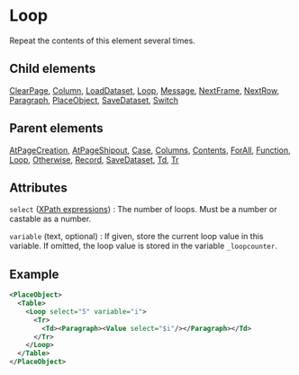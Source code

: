# Loop



Repeat the contents of this element several times.



##  Child elements

[ClearPage](../clearpage.md), [Column](../column.md), [LoadDataset](../loaddataset.md), [Loop](../loop.md), [Message](../message.md), [NextFrame](../nextframe.md), [NextRow](../nextrow.md), [Paragraph](../paragraph.md), [PlaceObject](../placeobject.md), [SaveDataset](../savedataset.md), [Switch](../switch.md)

##  Parent elements

[AtPageCreation](../atpagecreation.md), [AtPageShipout](../atpageshipout.md), [Case](../case.md), [Columns](../columns.md), [Contents](../contents.md), [ForAll](../forall.md), [Function](../function.md), [Loop](../loop.md), [Otherwise](../otherwise.md), [Record](../record.md), [SaveDataset](../savedataset.md), [Td](../td.md), [Tr](../tr.md)


## Attributes



`select` ([XPath expressions](../../manual/xpath.md))
:   The number of loops. Must be a number or castable as a number.




`variable` (text, optional)
:   If given, store the current loop value in this variable. If omitted, the loop value is stored in the variable `_loopcounter`.




## Example

```xml
<PlaceObject>
  <Table>
    <Loop select="5" variable="i">
      <Tr>
        <Td><Paragraph><Value select="$i"/></Paragraph></Td>
      </Tr>
    </Loop>
  </Table>
</PlaceObject>

```





